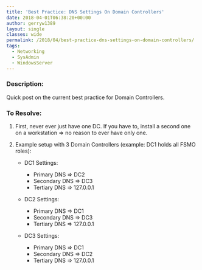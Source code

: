 ```yaml
---
title: 'Best Practice: DNS Settings On Domain Controllers'
date: 2018-04-01T06:38:20+00:00
author: gerryw1389
layout: single
classes: wide
permalink: /2018/04/best-practice-dns-settings-on-domain-controllers/
tags:
  - Networking
  - SysAdmin
  - WindowsServer
---
```

<!--more-->

### Description:

Quick post on the current best practice for Domain Controllers.  


### To Resolve:

1. First, never ever just have one DC. If you have to, install a second one on a workstation => no reason to ever have only one.

2. Example setup with 3 Domain Controllers (example: DC1 holds all FSMO roles):

   - DC1 Settings:
     - Primary DNS => DC2  
     - Secondary DNS => DC3  
     - Tertiary DNS => 127.0.0.1

   - DC2 Settings: 
     - Primary DNS => DC1  
     - Secondary DNS => DC3  
     - Tertiary DNS => 127.0.0.1

   - DC3 Settings:
     - Primary DNS => DC1  
     - Secondary DNS => DC2  
     - Tertiary DNS => 127.0.0.1